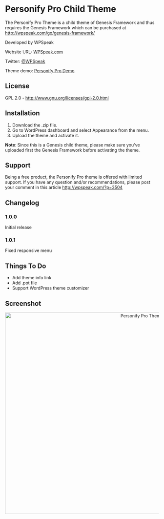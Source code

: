 Personify Pro Child Theme
============

The Personify Pro Theme is a child theme of Genesis Framework and thus requires the Genesis Framework which can be purchased at <a href="http://wpspeak.com/go/genesis-framework/" target="_blank">http://wpspeak.com/go/genesis-framework/</a>

Developed by WPSpeak

Website URL: <a href="http://wpspeak.com/" target="_blank">WPSpeak.com</a>

Twitter: <a href="https://twitter.com/wpspeak" target="_blank">@WPSpeak</a>

Theme demo: <a href="http://demo.wpspeak.com/personify/" target="_blank">Personify Pro Demo</a>

<h2>License</h2>

GPL 2.0 - http://www.gnu.org/licenses/gpl-2.0.html

<h2>Installation</h2>

1. Download the .zip file.
2. Go to WordPress dashboard and select Appearance from the menu.
3. Upload the theme and activate it.

<b>Note</b>: Since this is a Genesis child theme, please make sure you've uploaded first the Genesis Framework before activating the theme.

<h2>Support</h2>

Being a free product, the Personify Pro theme is offered with limited support. If you have any question and/or recommendations, please post your comment in this article http://wpspeak.com/?p=3504
<h2>Changelog</h2>

<h3>1.0.0</h3>
Initial release

<h3>1.0.1</h3>
Fixed responsive menu

<h2>Things To Do</h2>
<ul>
  <li>Add theme info link</li>
  <li>Add .pot file</li>
  <li>Support WordPress theme customizer</li>
</ul>

<h2>Screenshot</h2>

<center><img  src="https://raw.githubusercontent.com/wpspeak/personify-pro/master/screenshot.png" alt="Personify Pro Theme" width="880" height="660" /></center>
